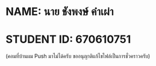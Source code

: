 # NAME: นาย ชังพงษ์ คำเผ่า
# STUDENT ID: 670610751
(คอมที่บ้านผม Push มาไม่ได้ครับ ขออนุญาติแก้ไขไฟล์เป็นการชั่วคราวครับ)
